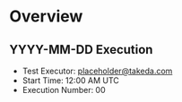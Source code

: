 # Overview

## YYYY-MM-DD Execution

- Test Executor: [placeholder@takeda.com](mailto:placeholder@takeda.com)
- Start Time: 12:00 AM UTC
- Execution Number: 00
